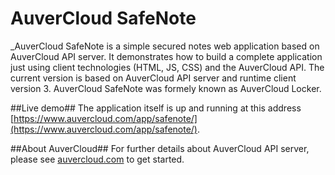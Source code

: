 AuverCloud SafeNote
===

_AuverCloud SafeNote is a simple secured notes web application based on AuverCloud API server. 
It demonstrates how to build a complete application just using client technologies (HTML, JS, CSS) and the AuverCloud API.
The current version is based on AuverCloud API server and runtime client version 3. 
AuverCloud SafeNote was formely known as AuverCloud Locker. 

##Live demo##
The application itself is up and running at this address [https://www.auvercloud.com/app/safenote/](https://www.auvercloud.com/app/safenote/).

##About AuverCloud##
For further details about AuverCloud API server, please see [auvercloud.com](https://www.auvercloud.com) to get started.